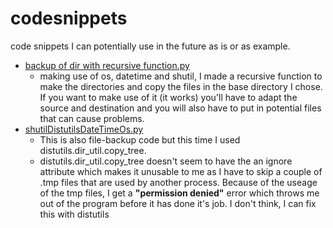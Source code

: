 # codesnippets

code snippets I can potentially use in the future as is or as example.

- [backup of dir with recursive function.py](https://github.com/lawfets/codesnippets/blob/main/backup%20of%20dir%20with%20recursive%20function.py)
  - making use of os, datetime and shutil, I made a recursive function to make the directories and copy the files in the base directory I chose. 
    If you want to make use of it (it works) you'll have to adapt the source and destination and you will also have to put in potential files that can cause problems.
- [shutilDistutilsDateTimeOs.py](https://github.com/lawfets/codesnippets/blob/main/shutilDistutilsDateTimeOs.py)  
  - This is also file-backup code but this time I used distutils.dir_util.copy_tree.
  - distutils.dir_util.copy_tree doesn't seem to have the an ignore attribute which makes it unusable to me as I have to skip a couple of .tmp files
    that are used by another process. Because of the useage of the tmp files, I get a **"permission denied"** error which throws me out of the program
    before it has done it's job. I don't think, I can fix this with distutils
